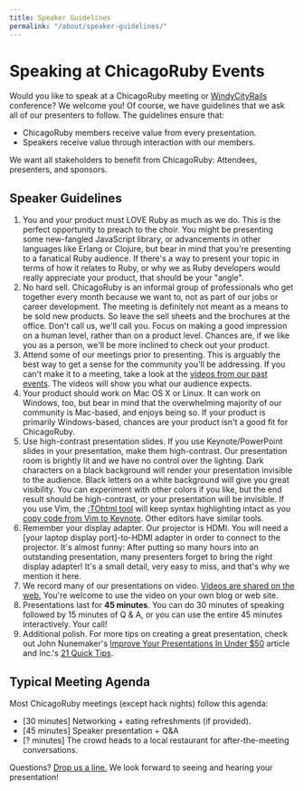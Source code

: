 ```yaml
---
title: Speaker Guidelines
permalink: "/about/speaker-guidelines/"
---
```


# Speaking at ChicagoRuby Events

Would you like to speak at a ChicagoRuby meeting or [WindyCityRails](http://windycityrails.com) conference? We welcome you! Of course, we have guidelines that we ask all of our presenters to follow. The guidelines ensure that:

- ChicagoRuby members receive value from every presentation.
- Speakers receive value through interaction with our members.

We want all stakeholders to benefit from ChicagoRuby: Attendees, presenters, and sponsors.


## Speaker Guidelines

1. You and your product must LOVE Ruby as much as we do. This is the perfect opportunity to preach to the choir. You might be presenting some new-fangled JavaScript library, or advancements in other languages like Erlang or Clojure, but bear in mind that you're presenting to a fanatical Ruby audience. If there's a way to present your topic in terms of how it relates to Ruby, or why we as Ruby developers would really appreciate your product, that should be your "angle".
2. No hard sell. ChicagoRuby is an informal group of professionals who get together every month because we want to, not as part of our jobs or career development. The meeting is definitely not meant as a means to be sold new products. So leave the sell sheets and the brochures at the office. Don't call us, we'll call you. Focus on making a good impression on a human level, rather than on a product level. Chances are, if we like you as a person, we'll be more inclined to check out your product.
3. Attend some of our meetings prior to presenting. This is arguably the best way to get a sense for the community you'll be addressing. If you can't make it to a meeting, take a look at the [videos from our past events](/videos). The videos will show you what our audience expects.
4. Your product should work on Mac OS X or Linux. It can work on Windows, too, but bear in mind that the overwhelming majority of our community is Mac-based, and enjoys being so. If your product is primarily Windows-based, chances are your product isn't a good fit for ChicagoRuby.
5. Use high-contrast presentation slides. If you use Keynote/PowerPoint slides in your presentation, make them high-contrast. Our presentation room is brightly lit and we have no control over the lighting. Dark characters on a black background will render your presentation invisible to the audience. Black letters on a white background will give you great visibility. You can experiment with other colors if you like, but the end result should be high-contrast, or your presentation will be invisible. If you use Vim, the [:TOhtml tool](http://rayhightower.com/blog/2013/10/31/tohtml-using-vim-code-snippets-in-keynote-presentations/) will keep syntax highlighting intact as you [copy code from Vim to Keynote](http://rayhightower.com/blog/2013/10/31/tohtml-using-vim-code-snippets-in-keynote-presentations/). Other editors have similar tools.
6. Remember your display adapter. Our projector is HDMI. You will need a [your laptop display port]-to-HDMI adapter in order to connect to the projector. It's almost funny: After putting so many hours into an outstanding presentation, many presenters forget to bring the right display adapter! It's a small detail, very easy to miss, and that's why we mention it here.
7. We record many of our presentations on video. [Videos are shared on the web.](http://vimeo.com/chicagoruby/channels) You're welcome to use the video on your own blog or web site.
8. Presentations last for **45 minutes**. You can do 30 minutes of speaking
   followed by 15 minutes of Q & A, or you can use the entire 45 minutes
   interactively. Your call!
9. Additional polish. For more tips on creating a great presentation, check out John Nunemaker's [Improve Your Presentations In Under $50](http://railstips.org/blog/archives/2010/05/05/improve-your-presentations-in-under-50/) article and Inc.'s [21 Quick Tips](http://www.inc.com/geoffrey-james/how-to-fix-your-presentations-21-tips.html).

## Typical Meeting Agenda

Most ChicagoRuby meetings (except hack nights) follow this agenda:

   * [30 minutes] Networking + eating refreshments (if provided).
   * [45 minutes] Speaker presentation + Q&A
   * [? minutes] The crowd heads to a local restaurant for after-the-meeting conversations.


Questions? [Drop us a line.](/contact) We look forward to seeing and hearing your presentation!
